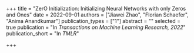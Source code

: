 +++
title = "ZerO Initialization: Initializing Neural Networks with only Zeros and Ones"
date = 2022-09-01
authors = ["Jiawei Zhao", "Florian Schaefer", "Anima Anandkumar"]
publication_types = ["1"]
abstract = ""
selected = true
publication = "In *Transactions on Machine Learning Research, 2022*"
publication_short = "In *TMLR*"

+++

